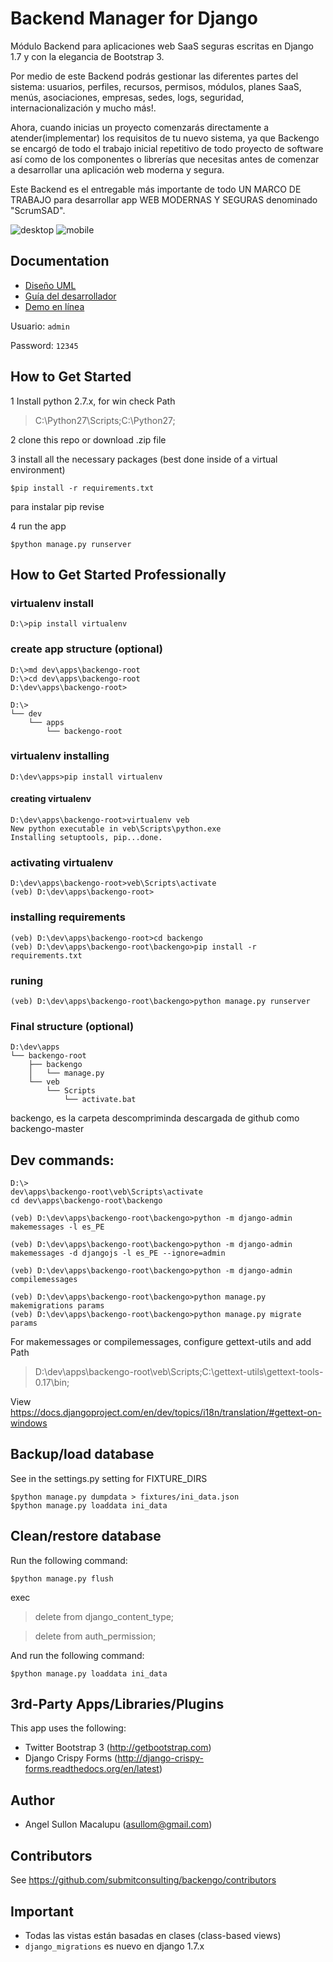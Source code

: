 # Backend Manager for Django

Módulo Backend para aplicaciones web SaaS seguras escritas en Django 1.7 y con la elegancia de Bootstrap 3.

Por medio de este Backend podrás gestionar las diferentes partes del sistema: usuarios, perfiles, recursos, permisos, módulos, planes SaaS, menús, asociaciones, empresas, sedes, logs, seguridad, internacionalización y mucho más!.

Ahora, cuando inicias un proyecto comenzarás directamente a atender(implementar) los requisitos de tu nuevo sistema, ya que Backengo se encargó de todo el trabajo inicial repetitivo de todo proyecto de software así como de los componentes o librerías que necesitas antes de comenzar a desarrollar una aplicación web moderna y segura.

Este Backend es el entregable más importante de todo UN MARCO DE TRABAJO para desarrollar app WEB MODERNAS Y SEGURAS denominado "ScrumSAD".


![desktop](https://github.com/submitconsulting/backengo/blob/master/media/test_images/img1.png)
![mobile](https://github.com/submitconsulting/backengo/blob/master/media/test_images/img3.png)
## Documentation


- [Diseño UML][uml]
- [Guía del desarrollador][manual]
- [Demo en línea][demo]

Usuario: `admin`

Password: `12345`

[uml]: http://backengo-model.appspot.com
[demo]: http://educaci-dns.com:8001/
[manual]: https://github.com/submitconsulting/backengo/blob/master/Backengo---Manual.docx?raw=true

## How to Get Started

1 Install python 2.7.x, for win check Path

>C:\Python27\Scripts;C:\Python27;

2 clone this repo or download .zip file

3 install all the necessary packages (best done inside of a virtual environment)

    $pip install -r requirements.txt

  para instalar pip revise [ ][manual]

4 run the app

    $python manage.py runserver


## How to Get Started Professionally

### virtualenv install

    D:\>pip install virtualenv

### create app structure (optional)

    D:\>md dev\apps\backengo-root
    D:\>cd dev\apps\backengo-root
    D:\dev\apps\backengo-root>

```
D:\>
└── dev
    └── apps
        └── backengo-root

```

### virtualenv installing

    D:\dev\apps>pip install virtualenv

#### creating virtualenv

    D:\dev\apps\backengo-root>virtualenv veb
    New python executable in veb\Scripts\python.exe
    Installing setuptools, pip...done.

### activating virtualenv

    D:\dev\apps\backengo-root>veb\Scripts\activate
    (veb) D:\dev\apps\backengo-root>

### installing requirements

    (veb) D:\dev\apps\backengo-root>cd backengo
    (veb) D:\dev\apps\backengo-root\backengo>pip install -r requirements.txt

### runing
    
    (veb) D:\dev\apps\backengo-root\backengo>python manage.py runserver

### Final structure (optional)


```
D:\dev\apps
└── backengo-root
    ├── backengo
    │   └── manage.py
    └── veb
        └── Scripts 
            └── activate.bat   
```
 backengo, es la carpeta descompriminda descargada de github como backengo-master


## Dev commands:
  
    

    D:\>
    dev\apps\backengo-root\veb\Scripts\activate
    cd dev\apps\backengo-root\backengo

    (veb) D:\dev\apps\backengo-root\backengo>python -m django-admin makemessages -l es_PE 

    (veb) D:\dev\apps\backengo-root\backengo>python -m django-admin makemessages -d djangojs -l es_PE --ignore=admin

    (veb) D:\dev\apps\backengo-root\backengo>python -m django-admin compilemessages

    (veb) D:\dev\apps\backengo-root\backengo>python manage.py makemigrations params
    (veb) D:\dev\apps\backengo-root\backengo>python manage.py migrate params

  For makemessages or compilemessages, configure gettext-utils and add Path 
  >D:\dev\apps\backengo-root\veb\Scripts;C:\gettext-utils\gettext-tools-0.17\bin;
  
  View https://docs.djangoproject.com/en/dev/topics/i18n/translation/#gettext-on-windows 

Backup/load database
-------------------
See in the settings.py setting for FIXTURE_DIRS

    $python manage.py dumpdata > fixtures/ini_data.json
    $python manage.py loaddata ini_data


Clean/restore database
-------------------
Run the following command:

    $python manage.py flush


exec

  >delete from django_content_type;

  >delete from auth_permission;

 
And run the following command:

    $python manage.py loaddata ini_data


3rd-Party Apps/Libraries/Plugins
--------------------------------

This app uses the following:

* Twitter Bootstrap 3 (http://getbootstrap.com)
* Django Crispy Forms (http://django-crispy-forms.readthedocs.org/en/latest)



## Author

- Angel Sullon Macalupu (asullom@gmail.com)

## Contributors

See https://github.com/submitconsulting/backengo/contributors

## Important

* Todas las vistas están basadas en clases (class-based views)
* `django_migrations` es nuevo en django 1.7.x 


